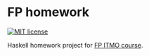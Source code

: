 # FP homework

[![MIT license](https://img.shields.io/badge/license-MIT-blue.svg)](https://github.com//hw1/blob/master/LICENSE)

Haskell homework project for [FP ITMO course](https://github.com/jagajaga/FP-course-ITMO).
